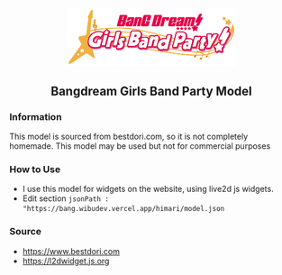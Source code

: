 
<p align="center">
  <img src="./assets/img/logo.png" width="300px"/>
 <h2 align="center">Bangdream Girls Band Party Model</h2>
</p>

### Information 
This model is sourced from bestdori.com, so it is not completely homemade. This model may be used but not for commercial purposes
### How to Use 
- I use this model for widgets on the website, using live2d js widgets.
- Edit section `jsonPath : "https://bang.wibudev.vercel.app/himari/model.json`
### Source 
- https://www.bestdori.com
- https://l2dwidget.js.org
